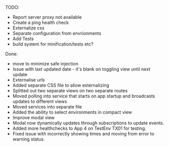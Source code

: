 TODO:

* Report server proxy not available
* Create a ping health check
* Externalize css
* Separate configuration from envrionments
* Add Tests
* build system for minification/tests etc?

Done:

* move to minimize safe injection
* Issue with last updated date - it's blank on toggling view until next update
* Externalise urls 
* Added separate CSS file to allow externalizing 
* Splitted out two separate views on two separate routes
* Moved polling into service that starts on app startup and broadcasts updates to different views 
* Moved services into separate file
* Added the ability to select environments in compact view
* Improve modal view
* Modal now dynamically updates through subscriptions to update events.
* Added more healthchecks to App 4 on TestEnv TX01 for testing.
* Fixed issue with incorrectly showing times and moving from error to warning status.

